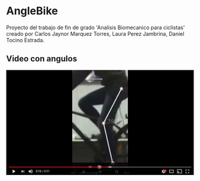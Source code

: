 # AngleBike
Proyecto del trabajo de fin de grado 'Analisis Biomecanico para ciclistas' creado por Carlos Jaynor Marquez Torres, Laura Perez Jambrina, Daniel Tocino Estrada.

## Video con angulos
[![Alt text for your video](imagenes/Resultado_video.jpg)](http://www.youtube.com/watch?v=T-D1KVIuvjA)
